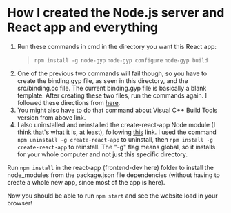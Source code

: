 # How I created the Node.js server and React app and everything

1. Run these commands in cmd in the directory you want this React app:
    > `npm install -g node-gyp`
    > `node-gyp configure`
    > `node-gyp build`
2. One of the previous two commands will fail though, so you have to create the binding.gyp file, as seen
in this directory, and the src/binding.cc file. The current binding.gyp file is basically a blank
template. After creating these two files, run the commands again. I followed these directions from [here](https://github.com/nodejs/node-gyp?tab=readme-ov-file#on-window).
3. You might also have to do that command about Visual C++ Build Tools version from above link.
4. I also uninstalled and reinstalled the create-react-app Node module (I think that's what it is, at least),
following [this](https://github.com/facebook/create-react-app) link. I used the command `npm uninstall -g create-react-app` to uninstall, then `npm install -g create-react-app`
to reinstall. The "-g" flag means global, so it installs for your whole computer and not just this specific
directory.

Run `npm install` in the react-app (frontend-dev here) folder to install the node_modules from the
package.json file dependencies (without having to create a whole new app, since most of the app is here).

Now you should be able to run `npm start` and see the website load in your browser!
